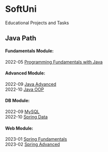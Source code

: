 # SoftUni
Educational Projects and Tasks 

## Java Path
#### Fundamentals Module:
2022-05 [Programming Fundamentals with Java](https://github.com/thrako/java_fundamentals)  

#### Advanced Module:
2022-09 [Java Advanced](https://github.com/thrako/java_advanced)  
2022-10 [Java OOP](https://github.com/thrako/java_oop)

#### DB Module:
2022-09 [MySQL]()  
2022-10 [Spring Data]()  

#### Web Module:
2023-01 [Spring Fundamentals]()  
2023-02 [Spring Advanced]()  
